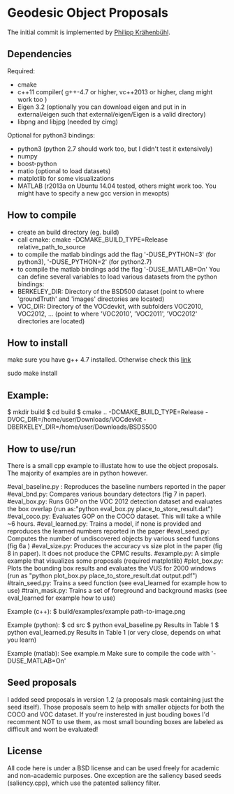 Geodesic Object Proposals
=========================

The initial commit is implemented by [Philipp Krähenbühl](http://www.philkr.net/).

Dependencies
------------
Required:
 * cmake
 * c++11 compiler( g++-4.7 or higher, vc++2013 or higher, clang might work too )
 * Eigen 3.2 (optionally you can download eigen and put in in external/eigen such that external/eigen/Eigen is a valid directory)
 * libpng and libjpg (needed by cimg)

Optional for python3 bindings:
 * python3 (python 2.7 should work too, but I didn't test it extensively)
 * numpy
 * boost-python
 * matio (optional to load datasets)
 * matplotlib for some visualizations
 * MATLAB (r2013a on Ubuntu 14.04 tested, others might work too. You might have to specify a new gcc version in mexopts)

How to compile
--------------
 * create an build directory (eg. build)
 * call cmake: cmake -DCMAKE_BUILD_TYPE=Release relative_path_to_source
 * to compile the matlab bindings add the flag '-DUSE_PYTHON=3' (for python3), '-DUSE_PYTHON=2' (for python2.7)
 * to compile the matlab bindings add the flag '-DUSE_MATLAB=On'
You can define several variables to load various datasets from the python bindings:
 * BERKELEY_DIR: Directory of the BSD500 dataset (point to where 'groundTruth' and 'images' directories are located)
 * VOC_DIR: Directory of the VOCdevkit, with subfolders VOC2010, VOC2012, ... (point to where 'VOC2010', 'VOC2011', 'VOC2012' directories are located)

How to install
--------------
make sure you have g++ 4.7 installed. Otherwise check this [link](http://charette.no-ip.com:81/programming/2011-12-24_GCCv47/)

sudo make install

Example:
--------------
$ mkdir build
$ cd build
$ cmake .. -DCMAKE_BUILD_TYPE=Release -DVOC_DIR=/home/user/Downloads/VOCdevkit -DBERKELEY_DIR=/home/user/Downloads/BSDS500

How to use/run
--------------
There is a small cpp example to illustate how to use the object proposals. The majority of examples are in python however.

#eval_baseline.py : 
	Reproduces the baseline numbers reported in the paper
#eval_bnd.py: 
	Compares various boundary detectors (fig 7 in paper).
#eval_box.py: 
	Runs GOP on the VOC 2012 detection dataset and evaluates the box overlap (run as:"python eval_box.py place_to_store_result.dat")
#eval_coco.py: 
	Evaluates GOP on the COCO dataset. This will take a while ~6 hours.
#eval_learned.py: 
	Trains a model, if none is provided and reproduces the learned numbers reported in the paper
#eval_seed.py: 
	Computes the number of undiscovered objects by various seed functions (fig 6a )
#eval_size.py: 
	Produces the accuracy vs size plot in the paper (fig 8 in paper). It does not produce the CPMC results.
#example.py: 
	A simple example that visualizes some proposals (required matplotlib)
#plot_box.py: 
	Plots the bounding box results and evaluates the VUS for 2000 windows (run as "python plot_box.py place_to_store_result.dat output.pdf")
#train_seed.py: 
	Trains a seed function (see eval_learned for example how to use)
#train_mask.py: 
	Trains a set of foreground and background masks (see eval_learned for example how to use)


Example (c++):
$ build/examples/example path-to-image.png

Example (python):
$ cd src
$ python eval_baseline.py
Results in Table 1
$ python eval_learned.py
Results in Table 1 (or very close, depends on what you learn)

Example (matlab):
See example.m
Make sure to compile the code with '-DUSE_MATLAB=On'

Seed proposals
--------------
I added seed proposals in version 1.2 (a proposals mask containing just the seed itself). Those proposals seem to help with smaller objects for both the COCO and VOC dataset. If you're insterested in just bouding boxes I'd recomment NOT to use them, as most small bounding boxes are labeled as difficult and wont be evaluated!

License
-------

All code here is under a BSD license and can be used freely for academic and non-academic purposes. One exception are the saliency based seeds (saliency.cpp), which use the patented saliency filter.

